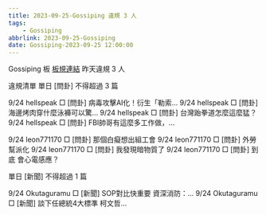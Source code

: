 ```yaml
---
title: 2023-09-25-Gossiping 違規 3 人
tags:
    - Gossiping
abbrlink: 2023-09-25-Gossiping
date: Gossiping-2023-09-25 12:00:00
---
```

Gossiping 板 [板規連結](https://www.ptt.cc/bbs/Gossiping/M.1637425085.A.07D.html)
昨天違規 3 人
<!-- more -->

違規清單
單日 [問卦] 不得超過 3 篇

9/24 hellspeak □ [問卦] 病毒攻擊AI化！衍生「勒索…
9/24 hellspeak □ [問卦] 海邊烤肉穿什麼泳褲可以驚…
9/24 hellspeak □ [問卦] 台灣跆拳道怎麼這麼猛？
9/24 hellspeak □ [問卦] FBI帥哥有這麼多工作做，…

9/24 leon771170 □ [問卦] 那個白癡想出組工會
9/24 leon771170 □ [問卦] 外勞幫派化
9/24 leon771170 □ [問卦] 我發現暗物質了
9/24 leon771170 □ [問卦] 到底 會心電感應？

單日 [新聞] 不得超過 1 篇

9/24 Okutaguramu □ [新聞] SOP對比快重要 資深消防：…
9/24 Okutaguramu □ [新聞] 談下任總統4大標準 柯文哲…